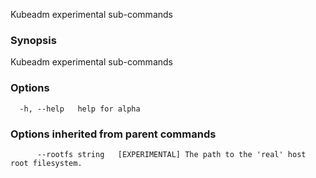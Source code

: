 
Kubeadm experimental sub-commands

### Synopsis

Kubeadm experimental sub-commands

### Options

```
  -h, --help   help for alpha
```

### Options inherited from parent commands

```
      --rootfs string   [EXPERIMENTAL] The path to the 'real' host root filesystem.
```

